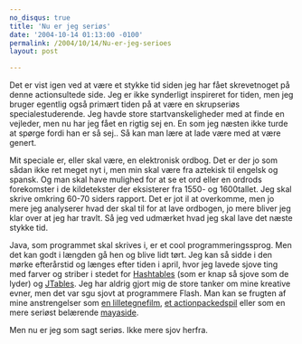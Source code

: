 ```yaml
---
no_disqus: true
title: 'Nu er jeg seriøs'
date: '2004-10-14 01:13:00 -0100'
permalink: /2004/10/14/Nu-er-jeg-serioes
layout: post

---
```

Det er vist igen ved at være et stykke tid siden jeg har fået skrevetnoget på denne actionsultede side. Jeg er ikke synderligt inspireret for tiden, men jeg bruger egentlig også primært tiden på at være en skrupseriøs specialestuderende. Jeg havde store startvanskeligheder med at finde en vejleder, men nu har jeg fået en rigtig sej en. En som jeg næsten ikke turde at spørge fordi han er så sej.. Så kan man lære at lade være med at være genert.

Mit speciale er, eller skal være, en elektronisk ordbog. Det er der jo som sådan ikke ret meget nyt i, men min skal være fra aztekisk til engelsk og spansk. Og man skal have mulighed for at se et ord eller en ordrods forekomster i de kildetekster der eksisterer fra 1550- og 1600tallet. Jeg skal skrive omkring 60-70 siders rapport. Det er jot il at overkomme, men jo mere jeg analyserer hvad der skal til for at lave ordbogen, jo mere bliver jeg klar over at jeg har travlt. Så jeg ved udmærket hvad jeg skal lave det næste stykke tid.

Java, som programmet skal skrives i, er et cool programmeringssprog. Men det kan godt i længden gå hen og blive lidt tørt. Jeg kan så sidde i den mørke efterårstid og længes efter tiden i april, hvor jeg lavede sjove ting med farver og striber i stedet for [Hashtables](http://java.sun.com/j2se/1.4.2/docs/api/java/util/Hashtable.html ) (som er knap så sjove som de lyder) og [JTables](http://java.sun.com/j2se/1.4.2/docs/api/javax/swing/JTable.html). Jeg har aldrig gjort mig de store tanker om mine kreative evner, men det var sgu sjovt at programmere Flash. Man kan se frugten af mine anstrengelser som [en lilletegnefilm](http://itu.dk/people/ckj/flash/Assignment1.html), [et actionpackedspil](http://itu.dk/people/ckj/flash/assignment2.html) eller som en mere seriøst belærende [mayaside](http://itu.dk/people/ckj/flash/final/).

Men nu er jeg som sagt seriøs. Ikke mere sjov herfra.
